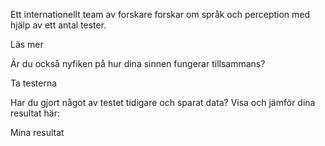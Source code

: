Ett internationellt team av forskare forskar om språk och perception med hjälp av ett antal tester.

<router-link to="/about" class="readmore">Läs mer</router-link>

Är du också nyfiken på hur dina sinnen fungerar tillsammans?

<router-link to="/test/letters" class="readmore">Ta testerna</router-link>

Har du gjort något av testet tidigare och sparat data? Visa och jämför dina resultat här:

<router-link to="/results" class="readmore">Mina resultat</router-link>
